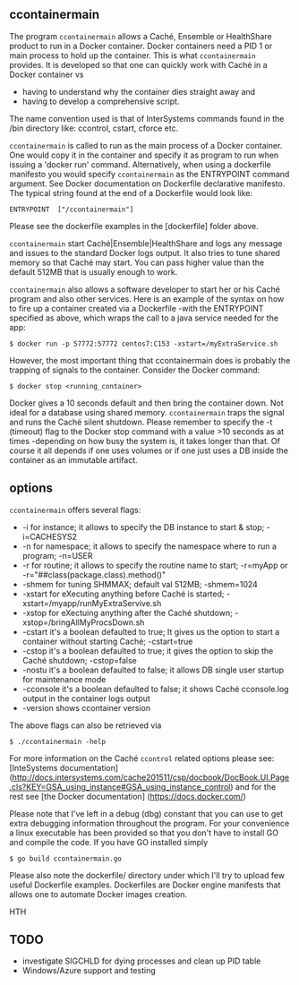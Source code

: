 ## ccontainermain

The program `ccontainermain` allows a Caché, Ensemble or HealthShare product to run in a Docker container.
Docker containers need a PID 1 or main process to hold up the container. This is what `ccontainermain` provides.
It is developed so that one can quickly work with Caché in a Docker container vs 
* having to understand why the container dies straight away and 
* having to develop a comprehensive script.

The name convention used is that of InterSystems commands found in the <installDir>/bin directory like:
ccontrol, cstart, cforce etc.
 
`ccontainermain` is called to run as the main process of a Docker container.
One would copy it in the container and specify it as program to run when issuing a 'docker run' command. Alternatively, when using a dockerfile manifesto you would specify `ccontainermain` as the ENTRYPOINT command argument. See Docker documentation on Dockerfile declarative manifesto. The typical string found at the end of a Dockerfile would look like:

`ENTRYPOINT  ["/ccontainermain"]` 

Please see the dockerfile examples in the [dockerfile] folder above.

`ccontainermain` start Caché|Ensemble|HealthShare and logs any message and issues to the standard Docker logs output.
It also tries to tune shared memory so that Caché may start. You can pass higher value than the default 512MB that is usually enough to work.

`ccontainermain` also allows a software developer to start her or his Caché program and also other services.
Here is an example of the syntax on how to fire up a container created via a Dockerfile -with the ENTRYPOINT specified as above, which wraps the call to a java service needed for the app:

`$ docker run -p 57772:57772 centos7:C153 -xstart=/myExtraService.sh` 

However, the most important thing that ccontainermain does is probably the trapping of signals to the container.
Consider the Docker command:
 
	$ docker stop <running_container>

Docker gives a 10 seconds default and then bring the container down. Not ideal for a database using shared memory.
`ccontainermain` traps the signal and runs the Caché silent shutdown. Please remember to specify the -t (timeout) flag to the Docker stop command with a value >10 seconds as at times -depending on how busy the system is, it takes longer than that. Of course it all depends if one uses volumes or if one just uses a DB inside the container as an immutable artifact.

## options
`ccontainermain` offers several flags:
* -i for instance; it allows to specify the DB instance to start & stop; -i=CACHESYS2
* -n for namespace; it allows to specify the namespace where to run a program; -n=USER
* -r for routine; it allows to specify the routine name to start; -r=myApp or -r="##class(package.class).method()"
* -shmem for tuning SHMMAX; default val 512MB; -shmem=1024
* -xstart for eXecuting anything before Caché is started; -xstart=/myapp/runMyExtraServive.sh
* -xstop for eXectuing anything after the Caché shutdown; -xstop=/bringAllMyProcsDown.sh
* -cstart it's a boolean defaulted to true; It gives us the option to start a container without starting Caché; -cstart=true
* -cstop it's a boolean defaulted to true; it gives the option to skip the Caché shutdown; -cstop=false
* -nostu it's a boolean defaulted to false; it allows DB single user startup for maintenance mode 
* -cconsole it's a boolean defaulted to false; it shows Caché cconsole.log output in the container logs output
* -version shows ccontainer version

The above flags can also be retrieved via

	$ ./ccontainermain -help


For more information on the Caché `ccontrol` related options please see:
[InteSystems documentation] (http://docs.intersystems.com/cache201511/csp/docbook/DocBook.UI.Page.cls?KEY=GSA_using_instance#GSA_using_instance_control)
and for the rest see
[the Docker documentation] (https://docs.docker.com/)

Please note that I've left in a debug (dbg) constant that you can use to get extra debugging information throughout the program.
For your convenience a linux executable has been provided so that you don't have to install GO and compile the code.
If you have GO installed simply

	$ go build ccontainermain.go


Please also note the dockerfile/ directory under which I'll try to upload few useful Dockerfile examples. Dockerfiles are Docker engine manifests that allows one to automate Docker images creation.

HTH


## TODO
* investigate SIGCHLD for dying processes and clean up PID table
* Windows/Azure support and testing

